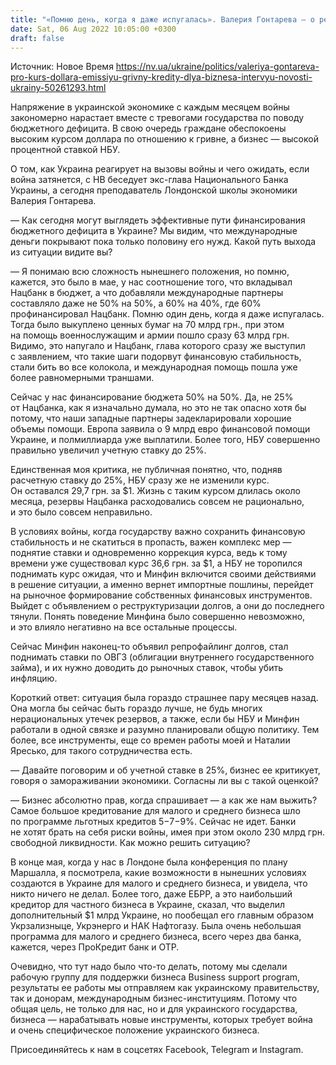 ```yaml
---
title: "«Помню день, когда я даже испугалась». Валерия Гонтарева — о решениях Нацбанка, курсе гривны и «зонтике» в $40 млрд. Интервью НВ"
date: Sat, 06 Aug 2022 10:05:00 +0300
draft: false
---
```

Источник: Новое Время https://nv.ua/ukraine/politics/valeriya-gontareva-pro-kurs-dollara-emissiyu-grivny-kredity-dlya-biznesa-intervyu-novosti-ukrainy-50261293.html


 Напряжение в украинской экономике с каждым месяцем войны закономерно нарастает вместе с тревогами государства по поводу бюджетного дефицита. В свою очередь граждане обеспокоены высоким курсом доллара по отношению к гривне, а бизнес — высокой процентной ставкой НБУ.

О том, как Украина реагирует на вызовы войны и чего ожидать, если война затянется, с НВ беседует экс-глава Национального Банка Украины, а сегодня преподаватель Лондонской школы экономики Валерия Гонтарева.

— Как сегодня могут выглядеть эффективные пути финансирования бюджетного дефицита в Украине? Мы видим, что международные деньги покрывают пока только половину его нужд. Какой путь выхода из ситуации видите вы?

— Я понимаю всю сложность нынешнего положения, но помню, кажется, это было в мае, у нас соотношение того, что вкладывал Нацбанк в бюджет, а что добавляли международные партнеры составляло даже не 50% на 50%, а 60% на 40%, где 60% профинансировал Нацбанк. Помню один день, когда я даже испугалась. Тогда было выкуплено ценных бумаг на 70 млрд грн., при этом на помощь военнослужащим и армии пошло сразу 63 млрд грн. Видимо, это напугало и Нацбанк, глава которого сразу же выступил с заявлением, что такие шаги подорвут финансовую стабильность, стали бить во все колокола, и международная помощь пошла уже более равномерными траншами.

Сейчас у нас финансирование бюджета 50% на 50%. Да, не 25% от Нацбанка, как я изначально думала, но это не так опасно хотя бы потому, что наши западные партнеры задекларировали хорошие объемы помощи. Европа заявила о 9 млрд евро финансовой помощи Украине, и полмиллиарда уже выплатили. Более того, НБУ совершенно правильно увеличил учетную ставку до 25%.

Единственная моя критика, не публичная понятно, что, подняв расчетную ставку до 25%, НБУ сразу же не изменили курс. Он оставался 29,7 грн. за $1. Жизнь с таким курсом длилась около месяца, резервы Нацбанка расходовались совсем не рационально, и это было совсем неправильно.

В условиях войны, когда государству важно сохранить финансовую стабильность и не скатиться в пропасть, важен комплекс мер — поднятие ставки и одновременно коррекция курса, ведь к тому времени уже существовал курс 36,6 грн. за $1, а НБУ не торопился поднимать курс ожидая, что и Минфин включится своими действиями в решение ситуации, а именно вернет импортные пошлины, перейдет на рыночное формирование собственных финансовых инструментов. Выйдет с объявлением о реструктуризации долгов, а они до последнего тянули. Понять поведение Минфина было совершенно невозможно, и это влияло негативно на все остальные процессы.

Сейчас Минфин наконец-то объявил репрофайлинг долгов, стал поднимать ставки по ОВГЗ (облигации внутреннего государственного займа), и их нужно доводить до рыночных ставок, чтобы убить инфляцию.

Короткий ответ: ситуация была гораздо страшнее пару месяцев назад. Она могла бы сейчас быть гораздо лучше, не будь многих нерациональных утечек резервов, а также, если бы НБУ и Минфин работали в одной связке и разумно планировали общую политику. Тем более, все инструменты, еще со времен работы моей и Наталии Яресько, для такого сотрудничества есть.

— Давайте поговорим и об учетной ставке в 25%, бизнес ее критикует, говоря о замораживании экономики. Согласны ли вы с такой оценкой?

— Бизнес абсолютно прав, когда спрашивает — а как же нам выжить? Самое большое кредитование для малого и среднего бизнеса шло по программе льготных кредитов 5−7−9%. Сейчас не идет. Банки не хотят брать на себя риски войны, имея при этом около 230 млрд грн. свободной ликвидности. Как можно решить ситуацию?

В конце мая, когда у нас в Лондоне была конференция по плану Маршалла, я посмотрела, какие возможности в нынешних условиях создаются в Украине для малого и среднего бизнеса, и увидела, что никто ничего не делал. Более того, даже ЕБРР, а это наибольший кредитор для частного бизнеса в Украине, сказал, что выделил дополнительный $1 млрд Украине, но пообещал его главным образом Укрзализныце, Укрэнерго и НАК Нафтогазу. Была очень небольшая программа для малого и среднего бизнеса, всего через два банка, кажется, через ПроКредит банк и OTP.

Очевидно, что тут надо было что-то делать, потому мы сделали рабочую группу для поддержки бизнеса Business support program, результаты ее работы мы отправляем как украинскому правительству, так и донорам, международным бизнес-институциям. Потому что общая цель, не только для нас, но и для украинского государства, бизнеса — нарабатывать новые инструменты, которых требует война и очень специфическое положение украинского бизнеса.

Присоединяйтесь к нам в соцсетях Facebook, Telegram и Instagram.
